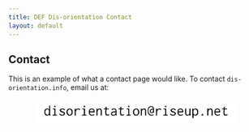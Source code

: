 ```yaml
---
title: DEF Dis-orientation Contact
layout: default
---
```


## Contact

This is an example of what a contact page would like. To contact `dis-orientation.info`, email us at:

<img src="/images/contact.gif" width="400" alt="contact" style="display: block;margin-left: auto;margin-right: auto;background-color:#EEE9CA" /> 
